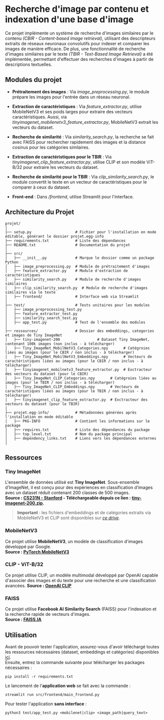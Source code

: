 # Recherche d'image par contenu et indexation d'une base d'image
Ce projet implémente un système de recherche d'images similaires par le contenu *(CBIR - Content-based image retrieval)*, utilisant des descripteurs extraits de réseaux neuronaux convolutifs pour indexer et comparer les images de manière efficace. De plus, une fonctionnalité de recherche d'images similaires par le texte *(TBIR - Text-Based Image Retrieval)* a été implémentée, permettant d'effectuer des recherches d'images à partir de descriptions textuelles. 

## Modules du projet
- **Prétraitement des images** : Via *image_preprocessing.py*, le module prépare les images pour l'entrée dans un réseau neuronal.
- **Extraction de caractéristiques** : Via *feature_extractor.py*, utilise MobileNetV3 et ses poids larges pour extraire des vecteurs caractéristiques. Aussi, via *tinyimagenet_mobilenetv3_feature_extractor.py*, MobileNetV3 extrait les vecteurs du dataset.
- **Recherche de similarité** : Via *similarity_search.py*, la recherche se fait avec FAISS pour rechercher rapidement des images et la distance cosinus pour les catégories similaires.


- **Extraction de caractéristiques pour le TBIR** : Via *tinyimagenet_clip_feature_extractor.py*, utilise CLIP et son modèle ViT-B/32 pour extraire les vecteurs du dataset.
- **Recherche de similarité pour le TBIR** : Via *clip_similarity_search.py*, le module convertit le texte en un vecteur de caractéristiques pour le comparer à ceux du dataset.


- **Front-end** : Dans */frontend*, utilise Streamlit pour l'interface.

## Architecture du Projet
```
projet/
│
├── setup.py                    # Fichier pour l'installation en mode éditable, générant le dossier projet.egg-info
├── requirements.txt            # Liste des dépendances
├── README.txt                  # Documentation du projet
│
├── src/
│   ├── __init__.py             # Marque le dossier comme un package Python
│   ├── image_preprocessing.py  # Module de prétraitement d'images
│   ├── feature_extractor.py    # Module d'extraction de caractéristiques
│   ├── similarity_search.py    # Module de recherche d'images similaires
│   ├── clip_similarity_search.py  # Module de recherche d'images similaires via le texte
│   ├── frontend/               # Interface web via Streamlit
│
├── test/                       # Tests unitaires pour les modules
│   ├── image_preprocessing_test.py
│   ├── feature_extractor_test.py
│   ├── similarity_search_test.py
│   ├── app_test.py             # Test de l'ensemble des modules
│
├── ressources/                 # Dossier des embeddings, categories et images de Tiny ImageNet
│   ├── tiny-imagenet-200                 # Dataset Tiny ImageNet, contenant 100k images (non inclus - à télécharger)
│   ├── Tiny_ImageNet_MobilNetV3_Categories.npy       # Catégroies liées au images (pour le CBIR / non inclus - à télécharger)
│   ├── Tiny_ImageNet_MobilNetV3_Embeddings.npy       # Vecteurs de caractéristiques liées au images (pour le CBIR / non inclus - à télécharger)
│   ├── tinyimagenet_mobilnetv3_feature_extractor.py  # Exctracteur des vecteurs du dataset (pour le CBIR)
│   ├── Tiny_ImageNet_CLIP_Categories.npy       # Catégroies liées au images (pour le TBIR / non inclus - à télécharger)
│   ├── Tiny_ImageNet_CLIP_Embeddings.npy       # Vecteurs de caractéristiques liées au images (pour le TBIR / non inclus - à télécharger)
│   ├── tinyimagenet_clip_feature_extractor.py  # Exctracteur des vecteurs du dataset (pour le TBIR)
│
├── projet.egg-info/            # Métadonnées générées après l'installation en mode éditable 
│   ├── PKG-INFO                # Contient les informations sur le package 
│   ├── requires.txt            # Liste des dépendances du package 
│   ├── top_level.txt           # Nom du package principal 
│   ├── dependency_links.txt    # Liens vers les dépendances externes 
│
```

## Ressources
### Tiny ImageNet
L'ensemble de données utilisé est **Tiny ImageNet**. Sous-ensemble d’ImageNet, il est conçu pour des expériences en classification d’images avec un dataset réduit contenant 200 classes de 500 images.\
**Source : [CS231N - Stanford](https://cs231n.stanford.edu/) - Téléchargeable depuis ce lien : [tiny-imagenet-200.zip](http://cs231n.stanford.edu/tiny-imagenet-200.zip).**

> **Important** : les fichiers d'embeddings et de catégories extraits via MobileNetV3 et CLIP sont disponibles sur *[ce drive](https://drive.google.com/drive/folders/1fG2j6oRhhP7w1kNZm0svfod8yZNfy3pU?usp=share_link)*.

### MobileNetV3 
Ce projet utilise **MobileNetV3**, un modèle de classification d'images développé par Google.  
**Source : [PyTorch MobileNetV3](https://pytorch.org/vision/stable/models/generated/torchvision.models.mobilenet_v3_small.html)**  

### CLIP - ViT-B/32
Ce projet utilise CLIP, un modèle multimodal développé par OpenAI capable d'associer des images et du texte pour une recherche et une classification avancées.
**Source : [OpenAI CLIP](https://openai.com/index/clip/)**

### FAISS
Ce projet utilise **Facebook AI Similarity Search** (FAISS) pour l'indexation et la recherche rapide de vecteurs d'images.\
**Source : [FAISS.IA](https://faiss.ai/)**

## Utilisation
Avant de pouvoir tester l'application, assurez-vous d'avoir téléchargé toutes les ressources nécessaires (dataset, embeddings et catégories) disponibles [ici](#tiny-imagenet).\
Ensuite, entrez la commande suivante pour télécharger les packages nécessaires : 
```
pip install -r requirements.txt
```

Le lancement de l'**application web** se fait avec la commande :
```
streamlit run src/frontend/main_frontend.py
```
Pour tester l'application **sans interface** :
```
python3 test/app_test.py <mobilenet|clip> <image_path|query_text>
```
